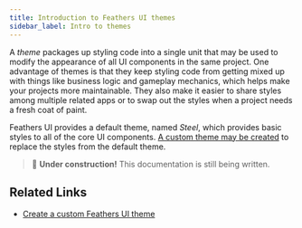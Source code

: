 ```yaml
---
title: Introduction to Feathers UI themes
sidebar_label: Intro to themes
---
```


A _theme_ packages up styling code into a single unit that may be used to modify the appearance of all UI components in the same project. One advantage of themes is that they keep styling code from getting mixed up with things like business logic and gameplay mechanics, which helps make your projects more maintainable. They also make it easier to share styles among multiple related apps or to swap out the styles when a project needs a fresh coat of paint.

Feathers UI provides a default theme, named _Steel_, which provides basic styles to all of the core UI components. [A custom theme may be created](./custom-themes.md) to replace the styles from the default theme.

> 🚧 **Under construction!** This documentation is still being written.

## Related Links

- [Create a custom Feathers UI theme](./custom-themes.md)
